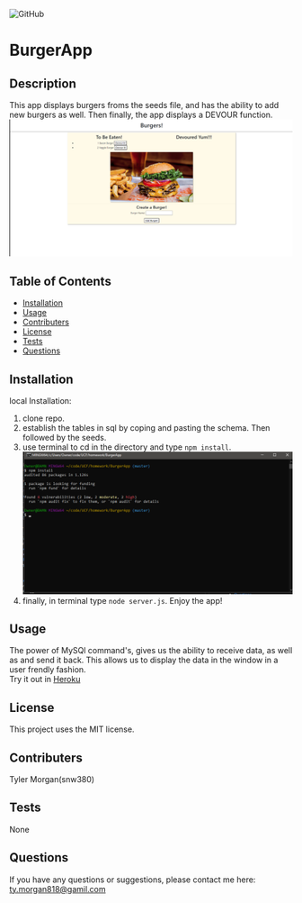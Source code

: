 
![GitHub](https://img.shields.io/badge/license-undefined-green)
    
  # BurgerApp
  ## Description
  This app displays burgers froms the seeds file, and has the ability to add new burgers as well. Then finally, the app displays a DEVOUR function.
![Screenshot](public/assets/img/Screenshot(72).png)
  ## Table of Contents
  * [Installation](##Installation)
  * [Usage](##Usage)
  * [Contributers](##Contributers)
  * [License](##License)
  * [Tests](##Tests)
  * [Questions](##Questions)
  ## Installation
  local Installation: 
  1. clone repo.
  2. establish the tables in sql by coping and pasting the schema. Then followed by the seeds.
  3. use terminal to cd in the directory and type `npm install`. 
  ![Screenshot](public/assets/img/Screenshot(73).png)
  4. finally, in terminal type `node server.js`. Enjoy the app!
  ## Usage
  The power of MySQl command's, gives us the ability to receive data, as well as and send it back. This allows us to display the data in the window in a user frendly fashion.<br/>
  Try it out in [Heroku](https://burger-app-tyler.herokuapp.com/)
  ## License
  This project uses the MIT license.
  ## Contributers
  Tyler Morgan(snw380)
  ## Tests
  None
  ## Questions
  If you have any questions or suggestions, please contact me here:
  ty.morgan818@gamil.com